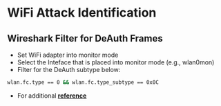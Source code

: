 # WiFi Attack Identification

## Wireshark Filter for DeAuth Frames

- Set WiFi adapter into monitor mode
- Select the Inteface that is placed into monitor mode (e.g., wlan0mon)
- Filter for the DeAuth subtype below:

```bash
wlan.fc.type == 0 && wlan.fc.type_subtype == 0x0C
```

- For additional **[reference](https://www.yeahhub.com/analyzing-deauthentication-packets-wireshark/)**
